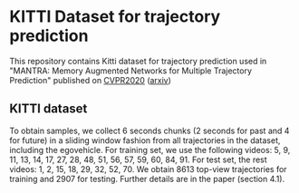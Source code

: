 # KITTI Dataset for trajectory prediction

This repository contains Kitti dataset for trajectory prediction used in "MANTRA: Memory Augmented Networks for Multiple Trajectory Prediction" published on [CVPR2020](http://openaccess.thecvf.com/content_CVPR_2020/html/Marchetti_MANTRA_Memory_Augmented_Networks_for_Multiple_Trajectory_Prediction_CVPR_2020_paper.html) ([arxiv](https://arxiv.org/abs/2006.03340))

## KITTI dataset

To obtain samples, we collect 6 seconds chunks (2 seconds for past and 4 for future) in a sliding window fashion from all trajectories in the dataset, including the egovehicle. For training set, we use the following videos: 5, 9, 11, 13, 14, 17, 27, 28, 48, 51, 56, 57, 59, 60, 84, 91. For test set, the rest videos: 1, 2, 15, 18, 29, 32, 52, 70.
We obtain 8613 top-view trajectories for training and 2907 for testing. Further details are in the paper (section 4.1).
